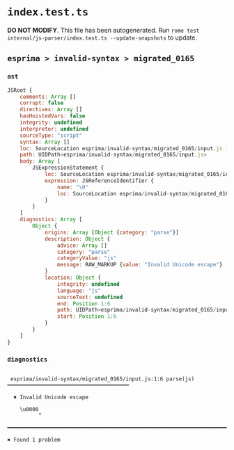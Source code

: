 # `index.test.ts`

**DO NOT MODIFY**. This file has been autogenerated. Run `rome test internal/js-parser/index.test.ts --update-snapshots` to update.

## `esprima > invalid-syntax > migrated_0165`

### `ast`

```javascript
JSRoot {
	comments: Array []
	corrupt: false
	directives: Array []
	hasHoistedVars: false
	integrity: undefined
	interpreter: undefined
	sourceType: "script"
	syntax: Array []
	loc: SourceLocation esprima/invalid-syntax/migrated_0165/input.js 1:0-2:0
	path: UIDPath<esprima/invalid-syntax/migrated_0165/input.js>
	body: Array [
		JSExpressionStatement {
			loc: SourceLocation esprima/invalid-syntax/migrated_0165/input.js 1:0-1:6
			expression: JSReferenceIdentifier {
				name: "\0"
				loc: SourceLocation esprima/invalid-syntax/migrated_0165/input.js 1:0-1:6 (\0)
			}
		}
	]
	diagnostics: Array [
		Object {
			origins: Array [Object {category: "parse"}]
			description: Object {
				advice: Array []
				category: "parse"
				categoryValue: "js"
				message: RAW_MARKUP {value: "Invalid Unicode escape"}
			}
			location: Object {
				integrity: undefined
				language: "js"
				sourceText: undefined
				end: Position 1:6
				path: UIDPath<esprima/invalid-syntax/migrated_0165/input.js>
				start: Position 1:6
			}
		}
	]
}
```

### `diagnostics`

```

 esprima/invalid-syntax/migrated_0165/input.js:1:6 parse(js) ━━━━━━━━━━━━━━━━━━━━━━━━━━━━━━━━━━━━━━━

  ✖ Invalid Unicode escape

    \u0000
          ^

━━━━━━━━━━━━━━━━━━━━━━━━━━━━━━━━━━━━━━━━━━━━━━━━━━━━━━━━━━━━━━━━━━━━━━━━━━━━━━━━━━━━━━━━━━━━━━━━━━━━

✖ Found 1 problem

```

